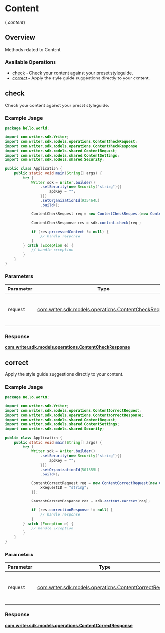 # Content
(*.content*)

## Overview

Methods related to Content

### Available Operations

* [check](#check) - Check your content against your preset styleguide.
* [correct](#correct) - Apply the style guide suggestions directly to your content.

## check

Check your content against your preset styleguide.

### Example Usage

```java
package hello.world;

import com.writer.sdk.Writer;
import com.writer.sdk.models.operations.ContentCheckRequest;
import com.writer.sdk.models.operations.ContentCheckResponse;
import com.writer.sdk.models.shared.ContentRequest;
import com.writer.sdk.models.shared.ContentSettings;
import com.writer.sdk.models.shared.Security;

public class Application {
    public static void main(String[] args) {
        try {
            Writer sdk = Writer.builder()
                .setSecurity(new Security("string"){{
                    apiKey = "";
                }})
                .setOrganizationId(935464L)
                .build();

            ContentCheckRequest req = new ContentCheckRequest(new ContentRequest("string", new ContentSettings(false, false, false, false, false, false, false, false, false, false, false, false, false, false, false, false)), 38270L);            

            ContentCheckResponse res = sdk.content.check(req);

            if (res.processedContent != null) {
                // handle response
            }
        } catch (Exception e) {
            // handle exception
        }
    }
}
```

### Parameters

| Parameter                                                                                              | Type                                                                                                   | Required                                                                                               | Description                                                                                            |
| ------------------------------------------------------------------------------------------------------ | ------------------------------------------------------------------------------------------------------ | ------------------------------------------------------------------------------------------------------ | ------------------------------------------------------------------------------------------------------ |
| `request`                                                                                              | [com.writer.sdk.models.operations.ContentCheckRequest](../../models/operations/ContentCheckRequest.md) | :heavy_check_mark:                                                                                     | The request object to use for the request.                                                             |


### Response

**[com.writer.sdk.models.operations.ContentCheckResponse](../../models/operations/ContentCheckResponse.md)**


## correct

Apply the style guide suggestions directly to your content.

### Example Usage

```java
package hello.world;

import com.writer.sdk.Writer;
import com.writer.sdk.models.operations.ContentCorrectRequest;
import com.writer.sdk.models.operations.ContentCorrectResponse;
import com.writer.sdk.models.shared.ContentRequest;
import com.writer.sdk.models.shared.ContentSettings;
import com.writer.sdk.models.shared.Security;

public class Application {
    public static void main(String[] args) {
        try {
            Writer sdk = Writer.builder()
                .setSecurity(new Security("string"){{
                    apiKey = "";
                }})
                .setOrganizationId(501355L)
                .build();

            ContentCorrectRequest req = new ContentCorrectRequest(new ContentRequest("string", new ContentSettings(false, false, false, false, false, false, false, false, false, false, false, false, false, false, false, false)), 31310L){{
                xRequestID = "string";
            }};            

            ContentCorrectResponse res = sdk.content.correct(req);

            if (res.correctionResponse != null) {
                // handle response
            }
        } catch (Exception e) {
            // handle exception
        }
    }
}
```

### Parameters

| Parameter                                                                                                  | Type                                                                                                       | Required                                                                                                   | Description                                                                                                |
| ---------------------------------------------------------------------------------------------------------- | ---------------------------------------------------------------------------------------------------------- | ---------------------------------------------------------------------------------------------------------- | ---------------------------------------------------------------------------------------------------------- |
| `request`                                                                                                  | [com.writer.sdk.models.operations.ContentCorrectRequest](../../models/operations/ContentCorrectRequest.md) | :heavy_check_mark:                                                                                         | The request object to use for the request.                                                                 |


### Response

**[com.writer.sdk.models.operations.ContentCorrectResponse](../../models/operations/ContentCorrectResponse.md)**


